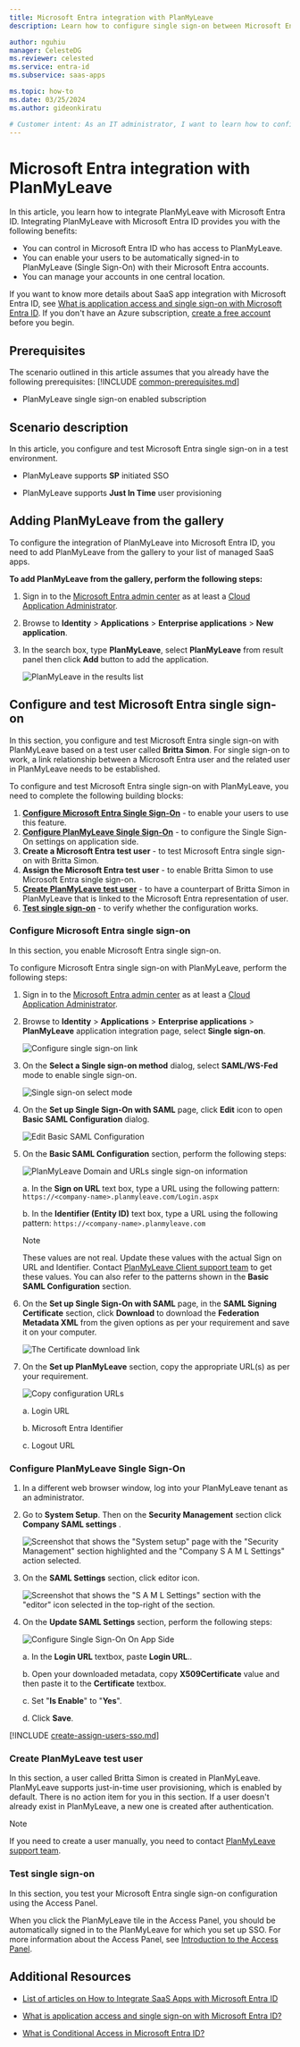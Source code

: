 ```yaml
---
title: Microsoft Entra integration with PlanMyLeave
description: Learn how to configure single sign-on between Microsoft Entra ID and PlanMyLeave.

author: nguhiu
manager: CelesteDG
ms.reviewer: celested
ms.service: entra-id
ms.subservice: saas-apps

ms.topic: how-to
ms.date: 03/25/2024
ms.author: gideonkiratu

# Customer intent: As an IT administrator, I want to learn how to configure single sign-on between Microsoft Entra ID and PlanMyLeave so that I can control who has access to PlanMyLeave, enable automatic sign-in with Microsoft Entra accounts, and manage my accounts in one central location.
---
```

# Microsoft Entra integration with PlanMyLeave

In this article,  you learn how to integrate PlanMyLeave with Microsoft Entra ID.
Integrating PlanMyLeave with Microsoft Entra ID provides you with the following benefits:

* You can control in Microsoft Entra ID who has access to PlanMyLeave.
* You can enable your users to be automatically signed-in to PlanMyLeave (Single Sign-On) with their Microsoft Entra accounts.
* You can manage your accounts in one central location.

If you want to know more details about SaaS app integration with Microsoft Entra ID, see [What is application access and single sign-on with Microsoft Entra ID](~/identity/enterprise-apps/what-is-single-sign-on.md).
If you don't have an Azure subscription, [create a free account](https://azure.microsoft.com/free/) before you begin.

## Prerequisites
The scenario outlined in this article assumes that you already have the following prerequisites:
[!INCLUDE [common-prerequisites.md](~/identity/saas-apps/includes/common-prerequisites.md)]
* PlanMyLeave single sign-on enabled subscription

## Scenario description

In this article,  you configure and test Microsoft Entra single sign-on in a test environment.

* PlanMyLeave supports **SP** initiated SSO

* PlanMyLeave supports **Just In Time** user provisioning

## Adding PlanMyLeave from the gallery

To configure the integration of PlanMyLeave into Microsoft Entra ID, you need to add PlanMyLeave from the gallery to your list of managed SaaS apps.

**To add PlanMyLeave from the gallery, perform the following steps:**

1. Sign in to the [Microsoft Entra admin center](https://entra.microsoft.com) as at least a [Cloud Application Administrator](~/identity/role-based-access-control/permissions-reference.md#cloud-application-administrator).
1. Browse to **Identity** > **Applications** > **Enterprise applications** > **New application**.
1. In the search box, type **PlanMyLeave**, select **PlanMyLeave** from result panel then click **Add** button to add the application.

	 ![PlanMyLeave in the results list](common/search-new-app.png)

<a name='configure-and-test-azure-ad-single-sign-on'></a>

## Configure and test Microsoft Entra single sign-on

In this section, you configure and test Microsoft Entra single sign-on with PlanMyLeave based on a test user called **Britta Simon**.
For single sign-on to work, a link relationship between a Microsoft Entra user and the related user in PlanMyLeave needs to be established.

To configure and test Microsoft Entra single sign-on with PlanMyLeave, you need to complete the following building blocks:

1. **[Configure Microsoft Entra Single Sign-On](#configure-azure-ad-single-sign-on)** - to enable your users to use this feature.
2. **[Configure PlanMyLeave Single Sign-On](#configure-planmyleave-single-sign-on)** - to configure the Single Sign-On settings on application side.
3. **Create a Microsoft Entra test user** - to test Microsoft Entra single sign-on with Britta Simon.
4. **Assign the Microsoft Entra test user** - to enable Britta Simon to use Microsoft Entra single sign-on.
5. **[Create PlanMyLeave test user](#create-planmyleave-test-user)** - to have a counterpart of Britta Simon in PlanMyLeave that is linked to the Microsoft Entra representation of user.
6. **[Test single sign-on](#test-single-sign-on)** - to verify whether the configuration works.

<a name='configure-azure-ad-single-sign-on'></a>

### Configure Microsoft Entra single sign-on

In this section, you enable Microsoft Entra single sign-on.

To configure Microsoft Entra single sign-on with PlanMyLeave, perform the following steps:

1. Sign in to the [Microsoft Entra admin center](https://entra.microsoft.com) as at least a [Cloud Application Administrator](~/identity/role-based-access-control/permissions-reference.md#cloud-application-administrator).
1. Browse to **Identity** > **Applications** > **Enterprise applications** > **PlanMyLeave** application integration page, select **Single sign-on**.

    ![Configure single sign-on link](common/select-sso.png)

1. On the **Select a Single sign-on method** dialog, select **SAML/WS-Fed** mode to enable single sign-on.

    ![Single sign-on select mode](common/select-saml-option.png)

1. On the **Set up Single Sign-On with SAML** page, click **Edit** icon to open **Basic SAML Configuration** dialog.

	![Edit Basic SAML Configuration](common/edit-urls.png)

1. On the **Basic SAML Configuration** section, perform the following steps:

    ![PlanMyLeave Domain and URLs single sign-on information](common/sp-identifier.png)

	a. In the **Sign on URL** text box, type a URL using the following pattern:
    `https://<company-name>.planmyleave.com/Login.aspx`

    b. In the **Identifier (Entity ID)** text box, type a URL using the following pattern:
    `https://<company-name>.planmyleave.com`

	> [!NOTE]
	> These values are not real. Update these values with the actual Sign on URL and Identifier. Contact [PlanMyLeave Client support team](mailto:support@planmyleave.com) to get these values. You can also refer to the patterns shown in the **Basic SAML Configuration** section.

1. On the **Set up Single Sign-On with SAML** page, in the **SAML Signing Certificate** section, click **Download** to download the **Federation Metadata XML** from the given options as per your requirement and save it on your computer.

	![The Certificate download link](common/metadataxml.png)

6. On the **Set up PlanMyLeave** section, copy the appropriate URL(s) as per your requirement.

	![Copy configuration URLs](common/copy-configuration-urls.png)

	a. Login URL

	b. Microsoft Entra Identifier

	c. Logout URL

### Configure PlanMyLeave Single Sign-On

1. In a different web browser window, log into your PlanMyLeave tenant as an administrator.

2. Go to **System Setup**. Then on the **Security Management** section click **Company SAML settings** .

	![Screenshot that shows the "System setup" page with the "Security Management" section highlighted and the "Company S A M L Settings" action selected.](./media/planmyleave-tutorial/tutorial_planmyleave_002.png) 

3. On the **SAML Settings** section, click editor icon.

	![Screenshot that shows the "S A M L Settings" section with the "editor" icon selected in the top-right of the section.](./media/planmyleave-tutorial/tutorial_planmyleave_003.png)

4. On the **Update SAML Settings** section, perform the following steps:

	![Configure Single Sign-On On App Side](./media/planmyleave-tutorial/tutorial_planmyleave_004.png)

	a.  In the **Login URL** textbox, paste **Login URL**..

    b.  Open your downloaded metadata, copy  **X509Certificate** value and then paste it to the **Certificate** textbox.

	c. Set "**Is Enable**" to "**Yes**".

	d. Click **Save**. 

<a name='create-an-azure-ad-test-user'></a>

[!INCLUDE [create-assign-users-sso.md](~/identity/saas-apps/includes/create-assign-users-sso.md)]

### Create PlanMyLeave test user

In this section, a user called Britta Simon is created in PlanMyLeave. PlanMyLeave supports just-in-time user provisioning, which is enabled by default. There is no action item for you in this section. If a user doesn't already exist in PlanMyLeave, a new one is created after authentication.

> [!NOTE]
> If you need to create a user manually, you need to contact [PlanMyLeave support team](mailto:support@planmyleave.com).

### Test single sign-on 

In this section, you test your Microsoft Entra single sign-on configuration using the Access Panel.

When you click the PlanMyLeave tile in the Access Panel, you should be automatically signed in to the PlanMyLeave for which you set up SSO. For more information about the Access Panel, see [Introduction to the Access Panel](https://support.microsoft.com/account-billing/sign-in-and-start-apps-from-the-my-apps-portal-2f3b1bae-0e5a-4a86-a33e-876fbd2a4510).

## Additional Resources

- [List of articles on How to Integrate SaaS Apps with Microsoft Entra ID](./tutorial-list.md)

- [What is application access and single sign-on with Microsoft Entra ID?](~/identity/enterprise-apps/what-is-single-sign-on.md)

- [What is Conditional Access in Microsoft Entra ID?](~/identity/conditional-access/overview.md)
